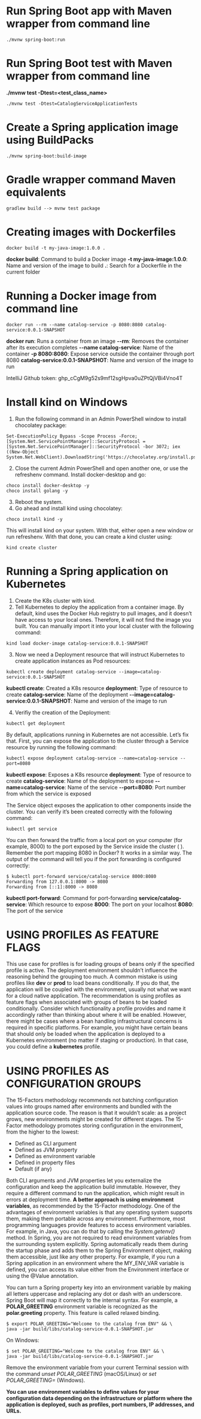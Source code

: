 # Run Spring Boot app with Maven wrapper from command line
```
./mvnw spring-boot:run
```

# Run Spring Boot test with Maven wrapper from command line
**./mvnw test -Dtest=<test_class_name>**
```
./mvnw test -Dtest=CatalogServiceApplicationTests
```
# Create a Spring application image using BuildPacks
```
./mvnw spring-boot:build-image
```

# Gradle wrapper command Maven equivalents
```
gradlew build --> mvnw test package
```

# Creating images with Dockerfiles
```
docker build -t my-java-image:1.0.0 .
```

**docker build**: Command to build a Docker image
**-t my-java-image:1.0.0**: Name and version of the image to build
**.**: Search for a Dockerfile in the current folder

# Running a Docker image from command line
```
docker run --rm --name catalog-service -p 8080:8080 catalog-service:0.0.1-SNAPSHOT
```
**docker run**: Runs a container from an image
**--rm**: Removes the container after its execution completes
**--name catalog-service**: Name of the container
**-p 8080:8080**: Expose service outside the container through port 8080
**catalog-service:0.0.1-SNAPSHOT**: Name and version of the image to run

IntelliJ Github token: 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

# Install kind on Windows
1. Run the following command in an Admin PowerShell window to install chocolatey package:
```
Set-ExecutionPolicy Bypass -Scope Process -Force; [System.Net.ServicePointManager]::SecurityProtocol = [System.Net.ServicePointManager]::SecurityProtocol -bor 3072; iex ((New-Object System.Net.WebClient).DownloadString('https://chocolatey.org/install.ps1'))
```

2. Close the current Admin PowerShell and open another one, or use the refreshenv command. Install docker-desktop and go:
```
choco install docker-desktop -y
choco install golang -y
```

3. Reboot the system.
4. Go ahead and install kind using chocolatey:
```
choco install kind -y
```
This will install kind on your system. With that, either open a new window or run refreshenv. With that done, you can create a kind cluster using:
```
kind create cluster
```

# Running a Spring application on Kubernetes
1. Create the K8s cluster with kind.
2. Tell Kubernetes to deploy the application from a container image. By default, kind uses the Docker Hub
   registry to pull images, and it doesn’t have access to your local ones. Therefore, it will not find
   the image you built. You can manually import it into your local cluster with the following command:
```
kind load docker-image catalog-service:0.0.1-SNAPSHOT
```
3. Now we need a Deployment resource that will instruct Kubernetes to create application instances as Pod resources:
```
kubectl create deployment catalog-service --image=catalog-service:0.0.1-SNAPSHOT
```
**kubectl create**: Created a K8s resource
**deployment**: Type of resource to create
**catalog-service**: Name of the deployment
**--image=catalog-service:0.0.1-SNAPSHOT**: Name and version of the image to run

4. Verifiy the creation of the Deployment:
```
kubectl get deployment
```
By default, applications running in Kubernetes are not accessible. Let’s fix that. First, you can expose the application to the cluster through a Service resource by running the following command:
```
kubectl expose deployment catalog-service --name=catalog-service --port=8080
```
**kubectl expose**: Exposes a K8s resource
**deployment**: Type of resource to create
**catalog-service**: Name of the deployment to expose
**--name=catalog-service**: Name of the service
**--port=8080**: Port number from which the service is exposed

The Service object exposes the application to other components inside the cluster. You can verify it’s been created correctly with the following command:
```
kubectl get service
```
You can then forward the traffic from a local port on your computer (for example, 8000) to the port exposed by the Service inside the cluster ( ). Remember the port mapping 8080 in Docker? It
works in a similar way. The output of the command will tell you if the port forwarding is configured correctly:
```
$ kubectl port-forward service/catalog-service 8000:8080
Forwarding from 127.0.0.1:8000 -> 8080
Forwarding from [::1]:8000 -> 8080
```
**kubectl port-forward**: Command for port-forwarding
**service/catalog-service**: Which resource to expose
**8000**: The port on your localhost
**8080**: The port of the service

# USING PROFILES AS FEATURE FLAGS
This use case for profiles is for loading groups of beans only if the specified profile is active. The deployment environment shouldn’t influence the reasoning behind the grouping too much. A
common mistake is using profiles like **dev** or **prod** to load beans conditionally. If you do that, the application will be coupled with the environment, usually not what we want for a cloud
native application.
The recommendation is using profiles as feature flags when associated with groups of beans to be loaded conditionally. Consider which functionality a profile provides and name it accordingly
rather than thinking about where it will be enabled.
However, there might be cases where a bean handling infrastructural concerns is required in specific platforms. For example, you might have
certain beans that should only be loaded when the application is deployed to a Kubernetes environment (no matter if staging or production). 
In that case, you could define a **kubernetes** profile.

# USING PROFILES AS CONFIGURATION GROUPS
The 15-Factors methodology recommends not batching configuration values into groups named after environments and bundled with the application source code.
The reason is that it wouldn’t scale: as a project grows, new environments might be created for different stages.
The 15-Factor methodology promotes storing configuration in the environment, from the higher to the lowest:
- Defined as CLI argument
- Defined as JVM property
- Defined as environment variable
- Defined in property files
- Default (if any)

Both CLI arguments and JVM properties let you externalize the configuration and keep the application build immutable. However, they require a different command to run the application,
which might result in errors at deployment time. **A better approach is using environment variables**, as recommended by the 15-Factor methodology.
One of the advantages of environment variables is that any operating system supports them, making them portable across any environment. Furthermore, most programming languages
provide features to access environment variables. For example, in Java, you can do that by calling the *System.getenv()* method.
In Spring, you are not required to read environment variables from the surrounding system explicitly. Spring automatically reads them during the startup phase and adds them to the Spring
Environment object, making them accessible, just like any other property. For example, if you run a Spring application in an environment where the MY_ENV_VAR variable is defined, you can
access its value either from the Environment interface or using the @Value annotation.

You can turn a Spring property key into an environment variable by making all letters uppercase and replacing any dot or dash with an underscore. Spring Boot will map it correctly to the
internal syntax. For example, a **POLAR_GREETING** environment variable is recognized as the **polar.greeting** property. This feature is called relaxed binding.
```
$ export POLAR_GREETING="Welcome to the catalog from ENV" && \
java -jar build/libs/catalog-service-0.0.1-SNAPSHOT.jar
```
On Windows:
```
$ set POLAR_GREETING="Welcome to the catalog from ENV" && \
java -jar build/libs/catalog-service-0.0.1-SNAPSHOT.jar
```

Remove the environment variable from your current Terminal session with the command *unset POLAR_GREETING* (macOS/Linux) or *set POLAR_GREETING=* (Windows).

**You can use environment variables to define values for your configuration data depending on the infrastructure or platform where the application is
deployed, such as profiles, port numbers, IP addresses, and URLs.**
